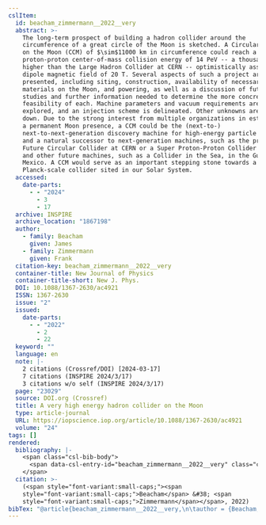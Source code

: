 ```yaml
---
cslItem:
  id: beacham_zimmermann__2022__very
  abstract: >-
    The long-term prospect of building a hadron collider around the
    circumference of a great circle of the Moon is sketched. A Circular Collider
    on the Moon (CCM) of $\sim$11000 km in circumference could reach a
    proton-proton center-of-mass collision energy of 14 PeV -- a thousand times
    higher than the Large Hadron Collider at CERN -- optimistically assuming a
    dipole magnetic field of 20 T. Several aspects of such a project are
    presented, including siting, construction, availability of necessary
    materials on the Moon, and powering, as well as a discussion of future
    studies and further information needed to determine the more concrete
    feasibility of each. Machine parameters and vacuum requirements are
    explored, and an injection scheme is delineated. Other unknowns are set
    down. Due to the strong interest from multiple organizations in establishing
    a permanent Moon presence, a CCM could be the (next-to-)
    next-to-next-generation discovery machine for high-energy particle physics
    and a natural successor to next-generation machines, such as the proposed
    Future Circular Collider at CERN or a Super Proton-Proton Collider in China,
    and other future machines, such as a Collider in the Sea, in the Gulf of
    Mexico. A CCM would serve as an important stepping stone towards a
    Planck-scale collider sited in our Solar System.
  accessed:
    date-parts:
      - - "2024"
        - 3
        - 17
  archive: INSPIRE
  archive_location: "1867198"
  author:
    - family: Beacham
      given: James
    - family: Zimmermann
      given: Frank
  citation-key: beacham_zimmermann__2022__very
  container-title: New Journal of Physics
  container-title-short: New J. Phys.
  DOI: 10.1088/1367-2630/ac4921
  ISSN: 1367-2630
  issue: "2"
  issued:
    date-parts:
      - - "2022"
        - 2
        - 22
  keyword: ""
  language: en
  note: |-
    2 citations (Crossref/DOI) [2024-03-17]
    7 citations (INSPIRE 2024/3/17)
    3 citations w/o self (INSPIRE 2024/3/17)
  page: "23029"
  source: DOI.org (Crossref)
  title: A very high energy hadron collider on the Moon
  type: article-journal
  URL: https://iopscience.iop.org/article/10.1088/1367-2630/ac4921
  volume: "24"
tags: []
rendered:
  bibliography: |-
    <span class="csl-bib-body">
      <span data-csl-entry-id="beacham_zimmermann__2022__very" class="csl-entry"><span class='author-bib'>Beacham, &#38; Zimmermann, F.</span>. <span class='date-bib'>(2022)</span>. <span class='title'><b>A very high energy hadron collider on the Moon</b></span>. <i>New Journal of Physics</i>, <i>24</i>(2), 23029. INSPIRE. <span class='URL'><a href='https://doi.org/10.1088/1367-2630/ac4921'>LINK</a></span></span>
    </span>
  citation: >-
    (<span style="font-variant:small-caps;"><span
    style="font-variant:small-caps;">Beacham</span> &#38; <span
    style="font-variant:small-caps;">Zimmermann</span></span>, 2022)
bibTex: "@article{beacham_zimmermann__2022__very,\n\tauthor = {Beacham, James and Zimmermann, Frank},\n\tjournal = {New Journal of Physics},\n\tnumber = {2},\n\tyear = {2022},\n\tmonth = {feb 22},\n\tnote = {2 citations (Crossref/DOI) [2024-03-17]\n7 citations (INSPIRE 2024/3/17)\n3 citations w/o self (INSPIRE 2024/3/17)},\n\tpages = {23029},\n\ttitle = {A very high energy hadron collider on the {Moon}},\n\thowpublished = {https://iopscience.iop.org/article/10.1088/1367-2630/ac4921},\n\tvolume = {24},\n}\n\n"
---
```

